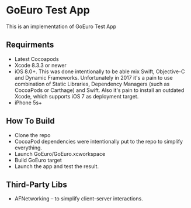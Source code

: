 # GoEuro Test App

This is an implementation of GoEuro Test App

## Requirments
- Latest Cocoapods
- Xcode 8.3.3 or newer
- iOS 8.0+. This was done intentionally to be able mix Swift, Objective-C and Dynamic Frameworks. Unfortunately in 2017 it's a pain to use combination of Static Libraries, Dependency Managers (such as CocoaPods or Carthage) and Swift. Also it's pain to install an outdated Xcode, which supports iOS 7 as deployment target.
- iPhone 5s+

## How To Build
- Clone the repo
- CocoaPod dependencies were intentionally put to the repo to simplify everything. 
- Launch GoEuro/GoEuro.xcworkspace
- Build GoEuro target
- Launch the app and test the result.

## Third-Party Libs
- AFNetworking – to simplify client-server interactions.

